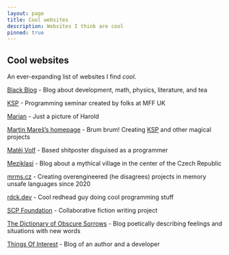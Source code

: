 ```yaml
---
layout: page
title: Cool websites
description: Websites I think are cool
pinned: true
---
```


## Cool websites

An ever-expanding list of websites I find *cool*.

[Black Blog](https://blackblog.cz/) - Blog about development, math, physics, literature, and tea

[KSP](https://ksp.mff.cuni.cz/) - Programming seminar created by folks at MFF UK

[Marian](https://mariansam.eu/) - Just a picture of Harold

[Martin Mareš’s homepage](https://mj.ucw.cz/) - Brum brum! Creating [KSP](https://ksp.mff.cuni.cz/) and other magical projects

[Matěj Volf](https://mvolfik.github.io/) - Based shitposter disguised as a programmer

[Meziklasí](https://www.meziklasi.cz/) - Blog about a mythical village in the center of the Czech Republic

[mrms.cz](https://mrms.cz/) - Creating overengineered (he disagrees) projects in memory unsafe languages since 2020

[rdck.dev](https://rdck.dev/) - Cool redhead guy doing cool programming stuff

[SCP Foundation](http://www.scpwiki.com/) - Collaborative fiction writing project

[The Dictionary of Obscure Sorrows](https://www.dictionaryofobscuresorrows.com/) - Blog poetically describing feelings and situations with new words

[Things Of Interest](https://qntm.org/) - Blog of an author and a developer